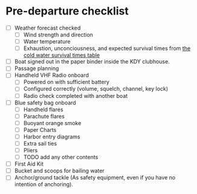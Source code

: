 # Pre-departure checklist
* [ ] Weather forecast checked
    * [ ] Wind strength and direction
    * [ ] Water temperature
    * [ ] Exhaustion, unconciousness, and expected survival times from [the
      cold water survival times
      table](safety.md#cold-water-survival-times)
* [ ] Boat signed out in the paper binder inside the KDY clubhouse.
* [ ] Passage planning
* [ ] Handheld VHF Radio onboard
    * [ ] Powered on with sufficient battery
    * [ ] Configured correctly (volume, squelch, channel, key lock)
    * [ ] Radio check completed with another boat
* [ ] Blue safety bag onboard
    * [ ] Handheld flares
    * [ ] Parachute flares
    * [ ] Buoyant orange smoke
    * [ ] Paper Charts
    * [ ] Harbor entry diagrams
    * [ ] Extra sail ties
    * [ ] Pliers
    * [ ] TODO add any other contents
* [ ] First Aid Kit
* [ ] Bucket and scoops for bailing water
* [ ] Anchor/ground tackle (As safety equipment, even if you have no intention
  of anchoring).
